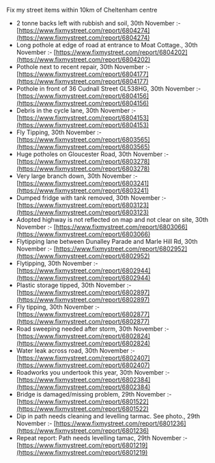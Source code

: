 Fix my street items within 10km of Cheltenham centre

<!-- fix_marker starts -->

- 2 tonne backs left with rubbish and soil, 30th November :- [https://www.fixmystreet.com/report/6804274](https://www.fixmystreet.com/report/6804274)
- Long pothole at edge of road at entrance to Moat Cottage., 30th November :- [https://www.fixmystreet.com/report/6804202](https://www.fixmystreet.com/report/6804202)
- Pothole next to recent repair, 30th November :- [https://www.fixmystreet.com/report/6804177](https://www.fixmystreet.com/report/6804177)
- Pothole in front of 36 Cudnall Street GL538HG, 30th November :- [https://www.fixmystreet.com/report/6804156](https://www.fixmystreet.com/report/6804156)
- Debris in the cycle lane, 30th November :- [https://www.fixmystreet.com/report/6804153](https://www.fixmystreet.com/report/6804153)
- Fly Tipping, 30th November :- [https://www.fixmystreet.com/report/6803565](https://www.fixmystreet.com/report/6803565)
- Huge potholes on Gloucester Road, 30th November :- [https://www.fixmystreet.com/report/6803278](https://www.fixmystreet.com/report/6803278)
- Very large branch down, 30th November :- [https://www.fixmystreet.com/report/6803241](https://www.fixmystreet.com/report/6803241)
- Dumped fridge with tank removed, 30th November :- [https://www.fixmystreet.com/report/6803123](https://www.fixmystreet.com/report/6803123)
- Adopted highway is not reflected on map and not clear on site, 30th November :- [https://www.fixmystreet.com/report/6803066](https://www.fixmystreet.com/report/6803066)
- Flytipping lane between Dunalley Parade and Marle Hill Rd, 30th November :- [https://www.fixmystreet.com/report/6802952](https://www.fixmystreet.com/report/6802952)
- Flytipping, 30th November :- [https://www.fixmystreet.com/report/6802944](https://www.fixmystreet.com/report/6802944)
- Plastic storage tipped, 30th November :- [https://www.fixmystreet.com/report/6802897](https://www.fixmystreet.com/report/6802897)
- Fly tipping, 30th November :- [https://www.fixmystreet.com/report/6802877](https://www.fixmystreet.com/report/6802877)
- Road sweeping needed after storm, 30th November :- [https://www.fixmystreet.com/report/6802824](https://www.fixmystreet.com/report/6802824)
- Water leak across road, 30th November :- [https://www.fixmystreet.com/report/6802407](https://www.fixmystreet.com/report/6802407)
- Roadworks you undertook this year, 30th November :- [https://www.fixmystreet.com/report/6802384](https://www.fixmystreet.com/report/6802384)
- Bridge is damaged/missing problem, 29th November :- [https://www.fixmystreet.com/report/6801522](https://www.fixmystreet.com/report/6801522)
- Dip in path needs cleaning and levelling tarmac. See photo., 29th November :- [https://www.fixmystreet.com/report/6801236](https://www.fixmystreet.com/report/6801236)
- Repeat report: Path needs levelling tamac, 29th November :- [https://www.fixmystreet.com/report/6801219](https://www.fixmystreet.com/report/6801219)

<!-- fix_marker ends -->